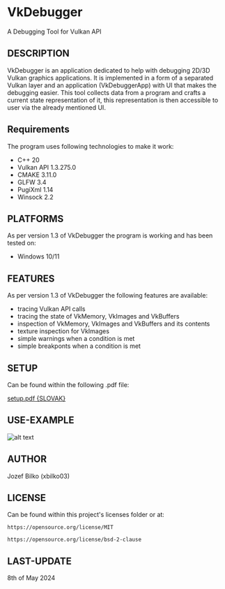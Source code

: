 # VkDebugger
A Debugging Tool for Vulkan API

## DESCRIPTION
VkDebugger is an application dedicated to help with debugging 2D/3D Vulkan graphics applications. It is implemented in a form of a separated Vulkan layer
and an application (VkDebuggerApp) with UI that makes the debugging easier. This tool collects data from a program and crafts a current state representation
of it, this representation is then accessible to user via the already mentioned UI.

## Requirements
The program uses following technologies to make it work:
* C++ 20 
* Vulkan API 1.3.275.0
* CMAKE 3.11.0
* GLFW 3.4
* PugiXml 1.14
* Winsock 2.2

## PLATFORMS
As per version 1.3 of VkDebugger the program is working and has been tested on:
* Windows 10/11

## FEATURES
As per version 1.3 of VkDebugger the following features are available:
* tracing Vulkan API calls
* tracing the state of VkMemory, VkImages and VkBuffers
* inspection of VkMemory, VkImages and VkBuffers and its contents
* texture inspection for VkImages
* simple warnings when a condition is met
* simple breakponts when a condition is met

## SETUP
Can be found within the following .pdf file:

[setup.pdf {SLOVAK}](https://github.com/xbilko03/ADT_VAPI/blob/master/setup.pdf)
    
## USE-EXAMPLE
![alt text](https://github.com/xbilko03/ADT_VAPI/blob/master/view.jpg?raw=true)

## AUTHOR
Jozef Bilko (xbilko03)

## LICENSE
Can be found within this project's licenses folder or at:

    https://opensource.org/license/MIT

    https://opensource.org/license/bsd-2-clause

## LAST-UPDATE
8th of May 2024
